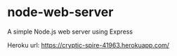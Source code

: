 # node-web-server
A simple Node.js web server using Express

Heroku url: https://cryptic-spire-41963.herokuapp.com/
